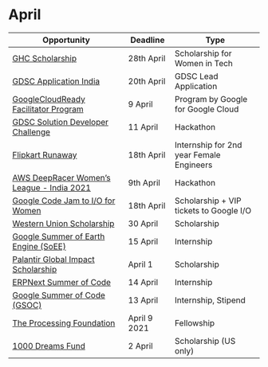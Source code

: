# April

Opportunity|Deadline|Type
----|-----|-----
[GHC Scholarship](https://ghc.anitab.org/attend/scholarships/) | 28th April | Scholarship for Women in Tech
[GDSC Application India](https://developers.google.com/community/dsc/leads) | 20th April | GDSC Lead Application
[GoogleCloudReady Facilitator Program](https://events.withgoogle.com/googlecloudready-facilitator-program/#content) | 9 April | Program by Google for Google Cloud
[GDSC Solution Developer Challenge](https://developers.google.com/community/dsc-solution-challenge) | 11 April | Hackathon
[Flipkart Runaway](https://dare2compete.com/o/flipkart-runway-flipkart-157441?utm_campaign=site-emails&utm_medium=site-emails&utm_source=take-the-flipkart-runway-quiz-now) | 18th April | Internship for 2nd year Female Engineers
[AWS DeepRacer Women’s League - India 2021](https://awsdeepracerleague.in/womens-league-2021/) | 9th April | Hackathon
[Google Code Jam to I/O for Women](https://codingcompetitions.withgoogle.com/codejamio) | 18th April | Scholarship + VIP tickets to Google I/O
[Western Union Scholarship](https://foundation.westernunion.com/wuscholars/index.html) | 30 April | Scholarship
[Google Summer of Earth Engine (SoEE)](https://sites.google.com/view/summerofearthengine/home?authuser=0) | 15 April | Internship
[Palantir Global Impact Scholarship](https://www.palantir.com/students/scholarship/global-impact/) | April 1 | Scholarship
[ERPNext Summer of Code](https://erpnext.org/esoc) | 14 April | Internship
[Google Summer of Code (GSOC)](https://summerofcode.withgoogle.com/how-it-works/#timeline)| 13 April | Internship, Stipend
[The Processing Foundation](https://medium.com/processing-foundation/open-call-for-2021-fellowships-44c777cc335)| April 9 2021 | Fellowship
[1000 Dreams Fund](https://1000dreamsfund.org/apply/) | 2 April | Scholarship (US only)
